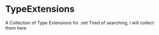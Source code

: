 
# TypeExtensions
A Collection of Type Extensions for .net
Tired of searching, i will collect them here
